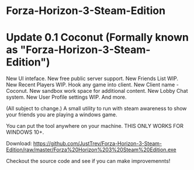 # Forza-Horizon-3-Steam-Edition

# Update 0.1 Coconut  (Formally known as "Forza-Horizon-3-Steam-Edition")
New UI inteface.
New free public server support.
New Friends List WIP.
New Recent Players WIP.
Hook any game into client.
New Client name - Coconut.
New sandbox work space for additional content.
New Lobby Chat system.
New User Profile settings WIP.
And more.

(All subject to change.)
A small utility to run with steam awareness to show your friends you are playing a windows game.

You can put the tool anywhere on your machine. THIS ONLY WORKS FOR WINDOWS 10+. 

Download: https://github.com/JustTrev/Forza-Horizon-3-Steam-Edition/raw/master/Forza%20Horizon%203%20Steam%20Edition.exe

Checkout the source code and see if you can make improvemennts!

